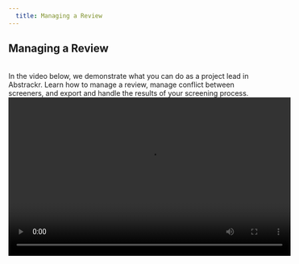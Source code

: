 ```yaml
---
  title: Managing a Review
---
```


## Managing a Review
<br>
In the video below, we demonstrate what you can do as a project lead in Abstrackr. Learn how to manage a review, manage conflict between screeners, and export and handle the results of your screening process.
<br>
<center>
<video width="560" height="315" controls controlsList="nodownload">
  <source src="{{site.baseurl}}/img/4_Abstrackr Managing A Review 2.mp4" type="video/mp4">
</video>
</center>
